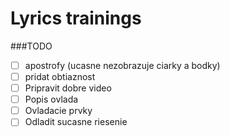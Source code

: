 # Lyrics trainings
###TODO
- [ ] apostrofy (ucasne nezobrazuje ciarky a bodky)
- [ ] pridat obtiaznost
- [ ] Pripravit dobre video
- [ ] Popis ovlada
- [ ] Ovladacie prvky
- [ ] Odladit sucasne riesenie